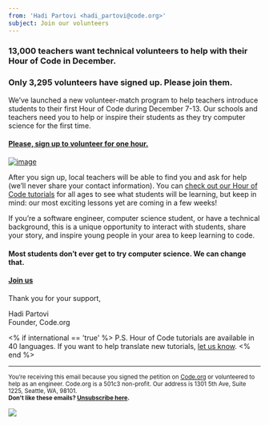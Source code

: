 ```yaml
---
from: 'Hadi Partovi <hadi_partovi@code.org>'
subject: Join our volunteers
---
```


### 13,000 teachers want technical volunteers to help with their Hour of Code in December.

### Only 3,295 volunteers have signed up. Please join them.

We’ve launched a new volunteer-match program to help teachers introduce students to their first Hour of Code during December 7-13. Our schools and teachers need you to help or inspire their students as they try computer science for the first time.

#### [Please, sign up to volunteer for one hour.](https://code.org/engineer)

[![image](https://code.org/images/email/fit-400/class.jpg)](https://code.org/engineer)

After you sign up, local teachers will be able to find you and ask for help (we’ll never share your contact information). You can [check out our Hour of Code tutorials](https://code.org/learn) for all ages to see what students will be learning, but keep in mind: our most exciting lessons yet are coming in a few weeks!

If you’re a software engineer, computer science student, or have a technical background, this is a unique opportunity to interact with students, share your story, and inspire young people in your area to keep learning to code. 

#### Most students don’t ever get to try computer science. We can change that. 

#### [Join us](https://code.org/engineer)

Thank you for your support,

Hadi Partovi<br />
Founder, Code.org

<% if international == 'true' %>
P.S. Hour of Code tutorials are available in 40 languages. If you want to help translate new tutorials, [let us know](http://code.org/translate).
<% end %>

<hr>

<small>You’re receiving this email because you signed the petition on <a href="https://Code.org/">Code.org</a> or volunteered to help as an engineer. Code.org is a 501c3 non-profit. Our address is 1301 5th Ave, Suite 1225, Seattle, WA, 98101.</small> <br />
<small><strong>Don't like these emails? [Unsubscribe here](<%= unsubscribe_link %>).</strong></small>


![](<%= tracking_pixel %>)
